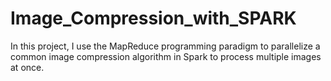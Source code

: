 # Image_Compression_with_SPARK
In this project, I use the MapReduce programming paradigm to parallelize a common image compression algorithm in Spark to process multiple images at once.
